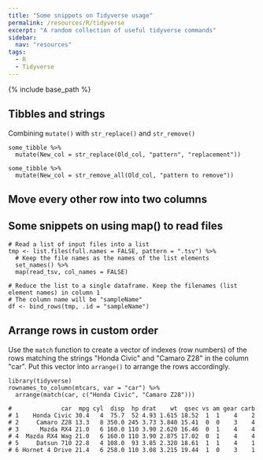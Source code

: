 ```yaml
---
title: "Some snippets on Tidyverse usage"
permalink: /resources/R/tidyverse
excerpt: "A random collection of useful tidyverse commands"
sidebar:
  nav: "resources"
tags:
  - R
  - Tidyverse
---
```


{% include base_path %}

## Tibbles and strings

Combining `mutate()` with `str_replace()` and `str_remove()`

```
some_tibble %>%
  mutate(New_col = str_replace(Old_col, "pattern", "replacement"))
```

```
some_tibble %>%
  mutate(New_col = str_remove_all(Old_col, "pattern to remove"))
```

## Move every other row into two columns
<script src="https://gist.github.com/jonbra/f8936352bb21717e02ef4dbf9e486920.js"></script>

## Some snippets on using map() to read files  

```
# Read a list of input files into a list
tmp <- list.files(full.names = FALSE, pattern = ".tsv") %>%
  # Keep the file names as the names of the list elements
  set_names() %>% 
  map(read_tsv, col_names = FALSE)

# Reduce the list to a single dataframe. Keep the filenames (list element names) in column 1
# The column name will be "sampleName"
df <- bind_rows(tmp, .id = "sampleName")
```

## Arrange rows in custom order   
Use the `match` function to create a vector of indexes (row numbers) of the rows matching the strings "Honda Civic" and "Camaro Z28" in the column "car". Put this vector into `arrange()` to arrange the rows accordingly.  
```
library(tidyverse)
rownames_to_column(mtcars, var = "car") %>% 
  arrange(match(car, c("Honda Civic", "Camaro Z28")))

#              car  mpg cyl  disp  hp drat    wt  qsec vs am gear carb
# 1    Honda Civic 30.4   4  75.7  52 4.93 1.615 18.52  1  1    4    2
# 2     Camaro Z28 13.3   8 350.0 245 3.73 3.840 15.41  0  0    3    4
# 3      Mazda RX4 21.0   6 160.0 110 3.90 2.620 16.46  0  1    4    4
# 4  Mazda RX4 Wag 21.0   6 160.0 110 3.90 2.875 17.02  0  1    4    4
# 5     Datsun 710 22.8   4 108.0  93 3.85 2.320 18.61  1  1    4    1
# 6 Hornet 4 Drive 21.4   6 258.0 110 3.08 3.215 19.44  1  0    3    1

```
